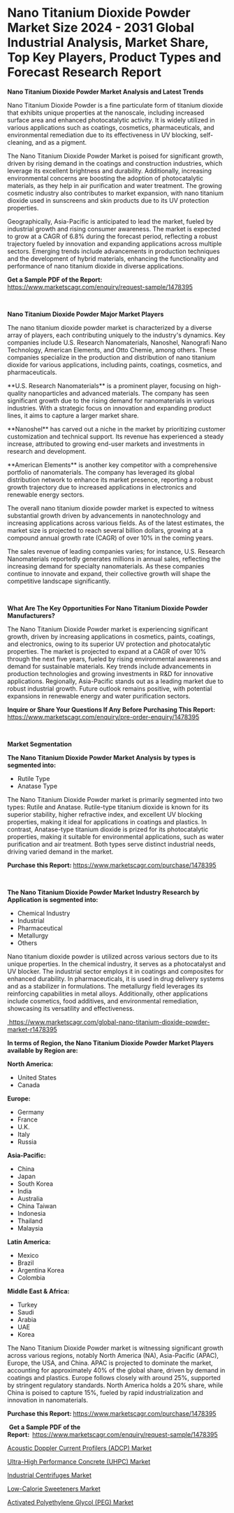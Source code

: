 <p><h1>Nano Titanium Dioxide Powder Market Size 2024 - 2031 Global Industrial Analysis, Market Share, Top Key Players, Product Types and Forecast Research Report</h1></p><p><strong>Nano Titanium Dioxide Powder Market Analysis and Latest Trends</strong></p>
<p><p>Nano Titanium Dioxide Powder is a fine particulate form of titanium dioxide that exhibits unique properties at the nanoscale, including increased surface area and enhanced photocatalytic activity. It is widely utilized in various applications such as coatings, cosmetics, pharmaceuticals, and environmental remediation due to its effectiveness in UV blocking, self-cleaning, and as a pigment.</p><p>The Nano Titanium Dioxide Powder Market is poised for significant growth, driven by rising demand in the coatings and construction industries, which leverage its excellent brightness and durability. Additionally, increasing environmental concerns are boosting the adoption of photocatalytic materials, as they help in air purification and water treatment. The growing cosmetic industry also contributes to market expansion, with nano titanium dioxide used in sunscreens and skin products due to its UV protection properties.</p><p>Geographically, Asia-Pacific is anticipated to lead the market, fueled by industrial growth and rising consumer awareness. The market is expected to grow at a CAGR of 6.8% during the forecast period, reflecting a robust trajectory fueled by innovation and expanding applications across multiple sectors. Emerging trends include advancements in production techniques and the development of hybrid materials, enhancing the functionality and performance of nano titanium dioxide in diverse applications.</p></p>
<p><strong>Get a Sample PDF of the Report:&nbsp;</strong> <a href="https://www.marketscagr.com/enquiry/request-sample/1478395?utm_campaign=1411&utm_medium=2&utm_source=Github&utm_content=ia&utm_term=13102024&utm_id=nano-titanium-dioxide-powder">https://www.marketscagr.com/enquiry/request-sample/1478395</a></p>
<p>&nbsp;</p>
<p><strong>Nano Titanium Dioxide Powder Major Market Players</strong></p>
<p><p>The nano titanium dioxide powder market is characterized by a diverse array of players, each contributing uniquely to the industry's dynamics. Key companies include U.S. Research Nanomaterials, Nanoshel, Nanografi Nano Technology, American Elements, and Otto Chemie, among others. These companies specialize in the production and distribution of nano titanium dioxide for various applications, including paints, coatings, cosmetics, and pharmaceuticals.</p><p>**U.S. Research Nanomaterials** is a prominent player, focusing on high-quality nanoparticles and advanced materials. The company has seen significant growth due to the rising demand for nanomaterials in various industries. With a strategic focus on innovation and expanding product lines, it aims to capture a larger market share.</p><p>**Nanoshel** has carved out a niche in the market by prioritizing customer customization and technical support. Its revenue has experienced a steady increase, attributed to growing end-user markets and investments in research and development.</p><p>**American Elements** is another key competitor with a comprehensive portfolio of nanomaterials. The company has leveraged its global distribution network to enhance its market presence, reporting a robust growth trajectory due to increased applications in electronics and renewable energy sectors.</p><p>The overall nano titanium dioxide powder market is expected to witness substantial growth driven by advancements in nanotechnology and increasing applications across various fields. As of the latest estimates, the market size is projected to reach several billion dollars, growing at a compound annual growth rate (CAGR) of over 10% in the coming years.</p><p>The sales revenue of leading companies varies; for instance, U.S. Research Nanomaterials reportedly generates millions in annual sales, reflecting the increasing demand for specialty nanomaterials. As these companies continue to innovate and expand, their collective growth will shape the competitive landscape significantly.</p></p>
<p>&nbsp;</p>
<p><strong>What Are The Key Opportunities For Nano Titanium Dioxide Powder Manufacturers?</strong></p>
<p><p>The Nano Titanium Dioxide Powder market is experiencing significant growth, driven by increasing applications in cosmetics, paints, coatings, and electronics, owing to its superior UV protection and photocatalytic properties. The market is projected to expand at a CAGR of over 10% through the next five years, fueled by rising environmental awareness and demand for sustainable materials. Key trends include advancements in production technologies and growing investments in R&D for innovative applications. Regionally, Asia-Pacific stands out as a leading market due to robust industrial growth. Future outlook remains positive, with potential expansions in renewable energy and water purification sectors.</p></p>
<p><strong>Inquire or Share Your Questions If Any Before Purchasing This Report:</strong> <a href="https://www.marketscagr.com/enquiry/pre-order-enquiry/1478395?utm_campaign=1411&utm_medium=2&utm_source=Github&utm_content=ia&utm_term=13102024&utm_id=nano-titanium-dioxide-powder">https://www.marketscagr.com/enquiry/pre-order-enquiry/1478395</a></p>
<p>&nbsp;</p>
<p><strong>Market Segmentation</strong></p>
<p><strong>The Nano Titanium Dioxide Powder Market Analysis by types is segmented into:</strong></p>
<p><ul><li>Rutile Type</li><li>Anatase Type</li></ul></p>
<p><p>The Nano Titanium Dioxide Powder market is primarily segmented into two types: Rutile and Anatase. Rutile-type titanium dioxide is known for its superior stability, higher refractive index, and excellent UV blocking properties, making it ideal for applications in coatings and plastics. In contrast, Anatase-type titanium dioxide is prized for its photocatalytic properties, making it suitable for environmental applications, such as water purification and air treatment. Both types serve distinct industrial needs, driving varied demand in the market.</p></p>
<p><strong>Purchase this Report:&nbsp;</strong><a href="https://www.marketscagr.com/purchase/1478395?utm_campaign=1411&utm_medium=2&utm_source=Github&utm_content=ia&utm_term=13102024&utm_id=nano-titanium-dioxide-powder">https://www.marketscagr.com/purchase/1478395</a></p>
<p>&nbsp;</p>
<p><strong>The Nano Titanium Dioxide Powder Market Industry Research by Application is segmented into:</strong></p>
<p><ul><li>Chemical Industry</li><li>Industrial</li><li>Pharmaceutical</li><li>Metallurgy</li><li>Others</li></ul></p>
<p><p>Nano titanium dioxide powder is utilized across various sectors due to its unique properties. In the chemical industry, it serves as a photocatalyst and UV blocker. The industrial sector employs it in coatings and composites for enhanced durability. In pharmaceuticals, it is used in drug delivery systems and as a stabilizer in formulations. The metallurgy field leverages its reinforcing capabilities in metal alloys. Additionally, other applications include cosmetics, food additives, and environmental remediation, showcasing its versatility and effectiveness.</p></p>
<p><a href="https://www.marketscagr.com/global-nano-titanium-dioxide-powder-market-r1478395?utm_campaign=1411&utm_medium=2&utm_source=Github&utm_content=ia&utm_term=13102024&utm_id=nano-titanium-dioxide-powder">&nbsp;https://www.marketscagr.com/global-nano-titanium-dioxide-powder-market-r1478395</a></p>
<p><strong>In terms of Region, the Nano Titanium Dioxide Powder Market Players available by Region are:</strong></p>
<p>
    <p> <strong> North America: </strong>
        <ul>
            <li>United States</li>
            <li>Canada</li>
        </ul>
        </p> 
    <p> <strong> Europe: </strong>
        <ul>
            <li>Germany</li>
            <li>France</li>
            <li>U.K.</li>
            <li>Italy</li>
            <li>Russia</li>
        </ul>
        </p> 
    <p> <strong> Asia-Pacific: </strong>
        <ul>
            <li>China</li>
            <li>Japan</li>
            <li>South Korea</li>
            <li>India</li>
            <li>Australia</li>
            <li>China Taiwan</li>
            <li>Indonesia</li>
            <li>Thailand</li>
            <li>Malaysia</li>
        </ul>
        </p> 
    <p> <strong> Latin America: </strong>
        <ul>
            <li>Mexico</li>
            <li>Brazil</li>
            <li>Argentina Korea</li>
            <li>Colombia</li>
        </ul>
        </p> 
    <p> <strong> Middle East & Africa: </strong>
        <ul>
            <li>Turkey</li>
            <li>Saudi</li>
            <li>Arabia</li>
            <li>UAE</li>
            <li>Korea</li>
        </ul>
    </p>
    </p>
<p><p>The Nano Titanium Dioxide Powder market is witnessing significant growth across various regions, notably North America (NA), Asia-Pacific (APAC), Europe, the USA, and China. APAC is projected to dominate the market, accounting for approximately 40% of the global share, driven by demand in coatings and plastics. Europe follows closely with around 25%, supported by stringent regulatory standards. North America holds a 20% share, while China is poised to capture 15%, fueled by rapid industrialization and innovation in nanomaterials.</p></p>
<p><strong>Purchase this Report: </strong><a href="https://www.marketscagr.com/purchase/1478395?utm_campaign=1411&utm_medium=2&utm_source=Github&utm_content=ia&utm_term=13102024&utm_id=nano-titanium-dioxide-powder">https://www.marketscagr.com/purchase/1478395</a></p>
<p>&nbsp;<strong>Get a Sample PDF of the Report:&nbsp;&nbsp;</strong><a href="https://www.marketscagr.com/enquiry/request-sample/1478395?utm_campaign=1411&utm_medium=2&utm_source=Github&utm_content=ia&utm_term=13102024&utm_id=nano-titanium-dioxide-powder">https://www.marketscagr.com/enquiry/request-sample/1478395</a></p>
<p><strong></strong></p>
<p><p><a href="https://www.linkedin.com/pulse/global-acoustic-doppler-current-profilers-adcp-market-3mxoc?utm_campaign=1411&utm_medium=2&utm_source=Github&utm_content=ia&utm_term=13102024&utm_id=nano-titanium-dioxide-powder">Acoustic Doppler Current Profilers (ADCP) Market</a></p><p><a href="https://www.linkedin.com/pulse/ultra-high-performance-concrete-uhpc-market-overview-global-trends-peyte?utm_campaign=1411&utm_medium=2&utm_source=Github&utm_content=ia&utm_term=13102024&utm_id=nano-titanium-dioxide-powder">Ultra-High Performance Concrete (UHPC) Market</a></p><p><a href="https://issuu.com/reportprime-2/docs/industrial-centrifuges-market-size-_eec508efff1473?utm_campaign=1411&utm_medium=2&utm_source=Github&utm_content=ia&utm_term=13102024&utm_id=nano-titanium-dioxide-powder">Industrial Centrifuges Market</a></p><p><a href="https://www.linkedin.com/pulse/low-calorie-sweeteners-revenue-growth-report-2024-2031-firmazon-jeejf?utm_campaign=1411&utm_medium=2&utm_source=Github&utm_content=ia&utm_term=13102024&utm_id=nano-titanium-dioxide-powder">Low-Calorie Sweeteners Market</a></p><p><a href="https://www.linkedin.com/pulse/consumer-behavior-shifts-activated-polyethylene-glycol-peg-market-vsp4e?utm_campaign=1411&utm_medium=2&utm_source=Github&utm_content=ia&utm_term=13102024&utm_id=nano-titanium-dioxide-powder">Activated Polyethylene Glycol (PEG) Market</a></p></p>